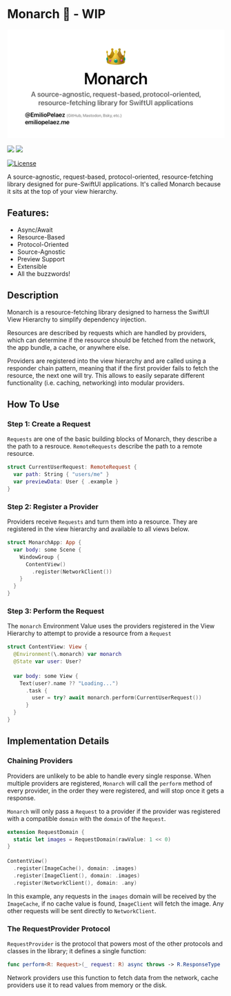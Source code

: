 # Monarch 👑 - WIP

<img src="SocialImage.png" alt="Social Banner" width="640">

[![](https://img.shields.io/endpoint?url=https%3A%2F%2Fswiftpackageindex.com%2Fapi%2Fpackages%2FEmilioPelaez%2FMonarch%2Fbadge%3Ftype%3Dswift-versions)](https://swiftpackageindex.com/EmilioPelaez/Monarch)
[![](https://img.shields.io/endpoint?url=https%3A%2F%2Fswiftpackageindex.com%2Fapi%2Fpackages%2FEmilioPelaez%2FMonarch%2Fbadge%3Ftype%3Dplatforms)](https://swiftpackageindex.com/EmilioPelaez/Monarch)

[![License](https://img.shields.io/badge/license-MIT-lightgrey.svg)](https://opensource.org/licenses/MIT)

A source-agnostic, request-based, protocol-oriented, resource-fetching library designed for pure-SwiftUI applications.
It's called Monarch because it sits at the top of your view hierarchy.

## Features:

 - Async/Await
 - Resource-Based
 - Protocol-Oriented
 - Source-Agnostic
 - Preview Support
 - Extensible
 - All the buzzwords!

## Description
 
Monarch is a resource-fetching library designed to harness the SwiftUI View Hierarchy to simplify dependency injection.

Resources are described by requests which are handled by providers, which can determine if the resource should be fetched from the network, the app bundle, a cache, or anywhere else.

Providers are registered into the view hierarchy and are called using a responder chain pattern, meaning that if the first provider fails to fetch the resource, the next one will try. This allows to easily separate different functionality (i.e. caching, networking) into modular providers.

## How To Use

### Step 1: Create a Request

`Requests` are one of the basic building blocks of Monarch, they describe a the path to a resrouce. `RemoteRequests` describe the path to a remote resource.

```swift
struct CurrentUserRequest: RemoteRequest {
  var path: String { "users/me" }
  var previewData: User { .example }
}
```

### Step 2: Register a Provider

Providers receive `Requests` and turn them into a resource. They are registered in the view hierarchy and available to all views below.

```swift
struct MonarchApp: App {
  var body: some Scene {
    WindowGroup {
      ContentView()
        .register(NetworkClient())
    }
  }
}
```

### Step 3: Perform the Request

The `monarch` Environment Value uses the providers registered in the View Hierarchy to attempt to provide a resource from a `Request`

```swift
struct ContentView: View {
  @Environment(\.monarch) var monarch
  @State var user: User?
  
  var body: some View {
    Text(user?.name ?? "Loading...")
      .task {
        user = try? await monarch.perform(CurrentUserRequest())
      }
  }
}
```

## Implementation Details

### Chaining Providers

Providers are unlikely to be able to handle every single response.  When multiple providers are registered, `Monarch` will call the `perform` method of every provider, in the order they were registered, and will stop once it gets a response.

`Monarch` will only pass a `Request` to a provider if the provider was registered with a compatible `domain` with the `domain` of the `Request`.

```swift
extension RequestDomain {
  static let images = RequestDomain(rawValue: 1 << 0)
}

ContentView()
  .register(ImageCache(), domain: .images)
  .register(ImageClient(), domain: .images)
  .register(NetworkClient(), domain: .any)
```

In this example, any requests in the `images` domain will be received by the `ImageCache`, if no cache value is found, `ImageClient` will fetch the image. Any other requests will be sent directly to `NetworkClient`.

### The RequestProvider Protocol

`RequestProvider` is the protocol that powers most of the other protocols and classes in the library; it defines a single function:

```swift
func perform<R: Request>(_ request: R) async throws -> R.ResponseType
```

Network providers use this function to fetch data from the network, cache providers use it to read values from memory or the disk.
